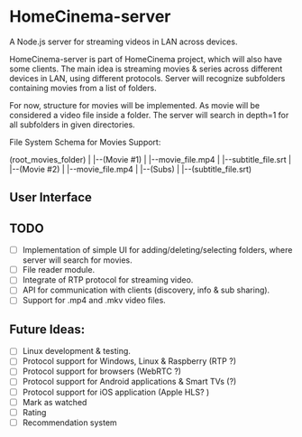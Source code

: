 # HomeCinema-server

A Node.js server for streaming videos in LAN across devices.

HomeCinema-server is part of HomeCinema project, which will also have some clients.
The main idea is streaming movies & series across different devices in LAN, using
different protocols. Server will recognize subfolders containing movies from a list
of folders.

For now, structure for movies will be implemented. As movie will be considered a video file
inside a folder. The server will search in depth=1 for all subfolders in given directories.

File System Schema for Movies Support:

(root_movies_folder)
|
|--(Movie #1)
|  |--movie_file.mp4
|  |--subtitle_file.srt
|
|--(Movie #2)
|  |--movie_file.mp4
|  |--(Subs)
|     |--(subtitle_file.srt)

## User Interface

## TODO
- [ ] Implementation of simple UI for adding/deleting/selecting folders, where server will search for movies.
- [ ] File reader module.
- [ ] Integrate of RTP protocol for streaming video.
- [ ] API for communication with clients (discovery, info & sub sharing).
- [ ] Support for .mp4 and .mkv video files.

## Future Ideas:
- [ ] Linux development & testing.
- [ ] Protocol support for Windows, Linux & Raspberry (RTP ?)
- [ ] Protocol support for browsers (WebRTC ?)
- [ ] Protocol support for Android applications & Smart TVs (?)
- [ ] Protocol support for iOS application (Apple HLS? )
- [ ] Mark as watched
- [ ] Rating
- [ ] Recommendation system
